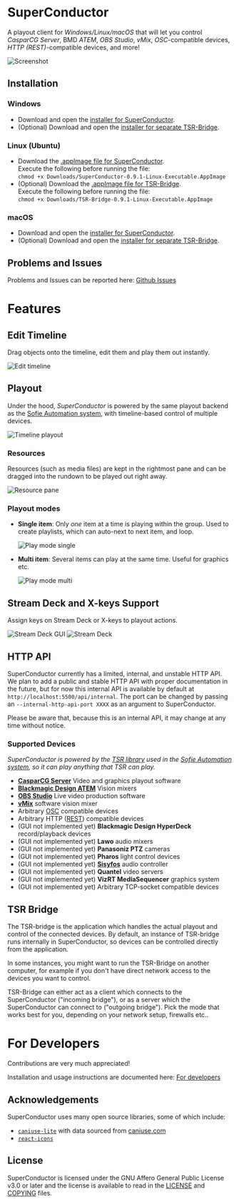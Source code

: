 # SuperConductor

A playout client for _Windows/Linux/macOS_ that will let you control _CasparCG&nbsp;Server_, BMD&nbsp;_ATEM_, _OBS&nbsp;Studio_, _vMix_, _OSC_-compatible devices, _HTTP&nbsp;(REST)_-compatible devices, and more!

![Screenshot](/doc/img/screenshot0.png)

## Installation

### Windows

- Download and open the [installer for SuperConductor](https://github.com/SuperFlyTV/SuperConductor/releases/download/v0.9.1/SuperConductor-0.9.1-Windows-Installer.exe).
- (Optional) Download and open the [installer for separate TSR-Bridge](https://github.com/SuperFlyTV/SuperConductor/releases/download/v0.9.1/TSR-Bridge-0.9.1-Windows-Installer.exe).

### Linux (Ubuntu)

- Download the [.appImage file for SuperConductor](https://github.com/SuperFlyTV/SuperConductor/releases/download/v0.9.1/SuperConductor-0.9.1-Linux-Executable.AppImage).<br/>
  Execute the following before running the file:<br/>
  `chmod +x Downloads/SuperConductor-0.9.1-Linux-Executable.AppImage`
- (Optional) Download the [.appImage file for TSR-Bridge](https://github.com/SuperFlyTV/SuperConductor/releases/download/v0.9.1/TSR-Bridge-0.9.1-Linux-Executable.AppImage).<br/>
  Execute the following before running the file:<br/>
  `chmod +x Downloads/TSR-Bridge-0.9.1-Linux-Executable.AppImage`

### macOS

- Download and open the [installer for SuperConductor](https://github.com/SuperFlyTV/SuperConductor/releases/download/v0.9.1/SuperConductor-0.9.1-macOS-Installer.dmg).
- (Optional) Download and open the [installer for separate TSR-Bridge](https://github.com/SuperFlyTV/SuperConductor/releases/download/v0.9.1/TSR-Bridge-0.9.1-macOS-Installer.dmg).

## Problems and Issues

Problems and Issues can be reported here: [Github Issues](https://github.com/SuperFlyTV/SuperConductor/issues)

# Features

## Edit Timeline

Drag objects onto the timeline, edit them and play them out instantly.

![Edit timeline](/doc/img/edit-timeline.gif)

## Playout

Under the hood, _SuperConductor_ is powered by the same playout backend as the [Sofie Automation system](https://www.sofieautomation.com/), with timeline-based control of multiple devices.

![Timeline playout](/doc/img/intro0.gif)

### Resources

Resources (such as media files) are kept in the rightmost pane and can be dragged into the rundown to be played out right away.

![Resource pane](/doc/img/resource-pane.gif)

### Playout modes

- **Single item**: Only _one_ item at a time is playing within the group. Used to create playlists, which can auto-next to next item, and loop.

  ![Play mode single](/doc/img/play-mode-single.gif)

- **Multi item**: Several items can play at the same time. Useful for graphics etc.

  ![Play mode multi](/doc/img/play-mode-multi.gif)

## Stream&nbsp;Deck and X-keys Support

Assign keys on Stream&nbsp;Deck or X-keys to playout actions.

![Stream Deck GUI](/doc/img/streamdeck-GUI.gif) ![Stream Deck](/doc/img/streamdeck.gif)

## HTTP API

SuperConductor currently has a limited, internal, and unstable HTTP API. We plan to add a public and stable HTTP API with proper documentation in the future, but for now this internal API is available by default at `http://localhost:5500/api/internal`. The port can be changed by passing an `--internal-http-api-port XXXX` as an argument to SuperConductor.

Please be aware that, because this is an internal API, it may change at any time without notice.

### Supported Devices

_SuperConductor is powered by the [TSR library](https://github.com/nrkno/sofie-timeline-state-resolver) used in the [Sofie Automation system](https://www.sofieautomation.com/), so it can play anything that TSR can play._

- **[CasparCG&nbsp;Server](https://casparcg.com/)** Video and graphics playout software
- **[Blackmagic Design ATEM](https://www.blackmagicdesign.com/products)** Vision mixers
- **[OBS Studio](https://obsproject.com/)** Live video production software
- **[vMix](https://www.vmix.com/)** software vision mixer
- Arbitrary [OSC](https://en.wikipedia.org/wiki/Open_Sound_Control) compatible devices
- Arbitrary HTTP ([REST](https://en.wikipedia.org/wiki/Representational_state_transfer#Semantics_of_HTTP_methods)) compatible devices
- (GUI not implemented yet) **Blackmagic Design HyperDeck** record/playback devices
- (GUI not implemented yet) **Lawo** audio mixers
- (GUI not implemented yet) **Panasoniz PTZ** cameras
- (GUI not implemented yet) **Pharos** light control devices
- (GUI not implemented yet) **[Sisyfos](https://github.com/olzzon/sisyfos-audio-controller)** audio controller
- (GUI not implemented yet) **Quantel** video servers
- (GUI not implemented yet) **VizRT MediaSequencer** graphics system
- (GUI not implemented yet) Arbitrary TCP-socket compatible devices

## TSR Bridge

The TSR-bridge is the application which handles the actual playout and control of the connected devices. By default, an instance of TSR-bridge runs internally in SuperConductor, so devices can be controlled directly from the application.

In some instances, you might want to run the TSR-Bridge on another computer, for example if you don't have direct network access to the devices you want to control.

TSR-Bridge can either act as a client which connects to the SuperConductor ("incoming bridge"), or as a server which the SuperConductor can connect to ("outgoing bridge"). Pick the mode that works best for you, depending on your network setup, firewalls etc..

# For Developers

Contributions are very much appreciated!

Installation and usage instructions are documented here: [For developers](/doc/FOR_DEVELOPERS.md)

## Acknowledgements

SuperConductor uses many open source libraries, some of which include:

- [`caniuse-lite`](https://github.com/browserslist/caniuse-lite) with data sourced from [caniuse.com](https://caniuse.com)
- [`react-icons`](https://github.com/react-icons/react-icons)

## License

SuperConductor is licensed under the GNU Affero General Public License v3.0 or later and the license is available to read in the [LICENSE](LICENSE) and [COPYING](COPYING) files.
